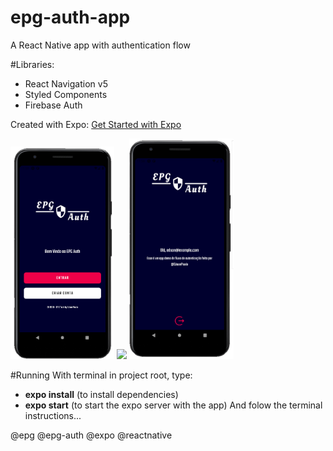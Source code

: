 # epg-auth-app
A React Native app with authentication flow

#Libraries:
- React Navigation v5
- Styled Components
- Firebase Auth

Created with Expo: <a href="https://docs.expo.io/get-started/installation/">Get Started with Expo </a>
<div>
   <img src="https://github.com/EdsonPaulo/my-images/blob/master/epgauth0.png" width="33%" /> 
   <img src="https://github.com/EdsonPaulo/my-images/blob/master/epgauth.png" width="33%" /> 
   <img src="https://github.com/EdsonPaulo/my-images/blob/master/epgauth1.png" width="33%" /> 
</div>


#Running
With terminal in project root, type:
- <b>expo install</b> (to install dependencies)
- <b>expo start</b> (to start the expo server with the app)
And folow the terminal instructions...

@epg @epg-auth @expo @reactnative
